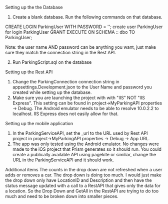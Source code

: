 Setting up the the Database

1. Create a blank database. Run the following commands on that database.


CREATE LOGIN ParkingUser WITH PASSWORD = '<CHANGE ME>';
create user ParkingUser for login ParkingUser
GRANT EXECUTE ON SCHEMA :: dbo TO ParkingUser;  

Note: the user name AND password can be anything you want, just make sure they match the connection string in the Rest API.

2. Run ParkingScript.sql on the database

Setting up the Rest API


1. Change the ParkingConnection connection string in appsettings.Development.json to the User Name and password you created while setting up the database.
2. Make sure you are launching the project with with "IIS" NOT "IIS Express". This setting can be found in project->MyParkingAPI properties -> Debug.
The Android emulator needs to be able to resolve 10.0.2.2 to localhost. IIS Express does not easily allow for that.


Setting up the mobile application

1. In the ParkingServiceAPI, set the _url to the URL used by Rest API project in project->MyParkingAPI properties -> Debug -> App URL. 
2. The app was only tested using the Android emulator. No changes were made to the iOS project that Prism generates so it should run. You could create a publically available API using pagekite or similiar, change the URL in the ParkingServiceAPI and it should work.

Additional items
The counts in the drop down are not refreshed when a user adds  or removes a car. The drop down is doing too much. I would just make the drop down only have LocationID and Description and then have the status message updated with a call to a RestAPI that gives only the data for a location. So the Drop Down and GetAll in the RestAPI are trying to do too much and need to be broken down into smaller pieces.






